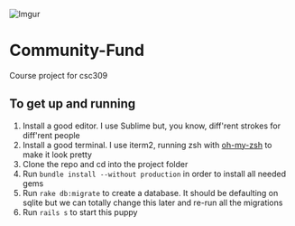 ![Imgur](http://i.imgur.com/sf82DQl.png)


# Community-Fund
Course project for csc309

## To get up and running
1. Install a good editor. I use Sublime but, you know, diff'rent strokes for diff'rent people
2. Install a good terminal. I use iterm2, running zsh with [oh-my-zsh](https://github.com/robbyrussell/oh-my-zsh) to make it look pretty
3. Clone the repo and cd into the project folder
4. Run `bundle install --without production` in order to install all needed gems
5. Run `rake db:migrate` to create a database. It should be defaulting on sqlite but we can totally change this later and re-run all the migrations
6. Run `rails s` to start this puppy

